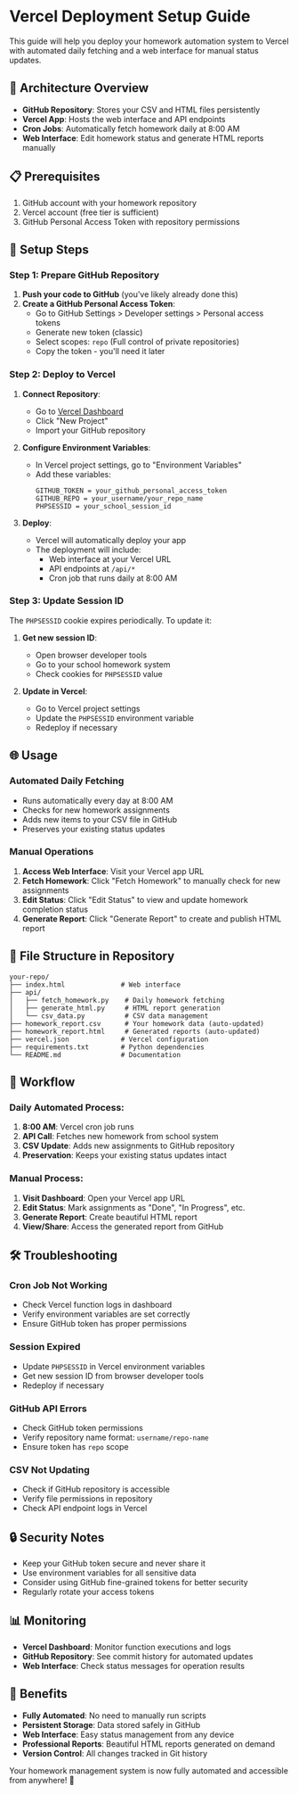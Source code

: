 # Vercel Deployment Setup Guide

This guide will help you deploy your homework automation system to Vercel with automated daily fetching and a web interface for manual status updates.

## 🚀 Architecture Overview

- **GitHub Repository**: Stores your CSV and HTML files persistently
- **Vercel App**: Hosts the web interface and API endpoints  
- **Cron Jobs**: Automatically fetch homework daily at 8:00 AM
- **Web Interface**: Edit homework status and generate HTML reports manually

## 📋 Prerequisites

1. GitHub account with your homework repository
2. Vercel account (free tier is sufficient)
3. GitHub Personal Access Token with repository permissions

## 🔧 Setup Steps

### Step 1: Prepare GitHub Repository

1. **Push your code to GitHub** (you've likely already done this)
2. **Create a GitHub Personal Access Token**:
   - Go to GitHub Settings > Developer settings > Personal access tokens
   - Generate new token (classic)
   - Select scopes: `repo` (Full control of private repositories)
   - Copy the token - you'll need it later

### Step 2: Deploy to Vercel

1. **Connect Repository**:
   - Go to [Vercel Dashboard](https://vercel.com/dashboard)
   - Click "New Project"
   - Import your GitHub repository

2. **Configure Environment Variables**:
   - In Vercel project settings, go to "Environment Variables"
   - Add these variables:
     ```
     GITHUB_TOKEN = your_github_personal_access_token
     GITHUB_REPO = your_username/your_repo_name
     PHPSESSID = your_school_session_id
     ```

3. **Deploy**:
   - Vercel will automatically deploy your app
   - The deployment will include:
     - Web interface at your Vercel URL
     - API endpoints at `/api/*`
     - Cron job that runs daily at 8:00 AM

### Step 3: Update Session ID

The `PHPSESSID` cookie expires periodically. To update it:

1. **Get new session ID**:
   - Open browser developer tools
   - Go to your school homework system
   - Check cookies for `PHPSESSID` value

2. **Update in Vercel**:
   - Go to Vercel project settings
   - Update the `PHPSESSID` environment variable
   - Redeploy if necessary

## 🌐 Usage

### Automated Daily Fetching
- Runs automatically every day at 8:00 AM
- Checks for new homework assignments
- Adds new items to your CSV file in GitHub
- Preserves your existing status updates

### Manual Operations
1. **Access Web Interface**: Visit your Vercel app URL
2. **Fetch Homework**: Click "Fetch Homework" to manually check for new assignments
3. **Edit Status**: Click "Edit Status" to view and update homework completion status
4. **Generate Report**: Click "Generate Report" to create and publish HTML report

## 📁 File Structure in Repository

```
your-repo/
├── index.html              # Web interface
├── api/
│   ├── fetch_homework.py    # Daily homework fetching
│   ├── generate_html.py     # HTML report generation
│   └── csv_data.py          # CSV data management
├── homework_report.csv      # Your homework data (auto-updated)
├── homework_report.html     # Generated reports (auto-updated)
├── vercel.json             # Vercel configuration
├── requirements.txt        # Python dependencies
└── README.md               # Documentation
```

## 🔄 Workflow

### Daily Automated Process:
1. **8:00 AM**: Vercel cron job runs
2. **API Call**: Fetches new homework from school system
3. **CSV Update**: Adds new assignments to GitHub repository
4. **Preservation**: Keeps your existing status updates intact

### Manual Process:
1. **Visit Dashboard**: Open your Vercel app URL
2. **Edit Status**: Mark assignments as "Done", "In Progress", etc.
3. **Generate Report**: Create beautiful HTML report
4. **View/Share**: Access the generated report from GitHub

## 🛠️ Troubleshooting

### Cron Job Not Working
- Check Vercel function logs in dashboard
- Verify environment variables are set correctly
- Ensure GitHub token has proper permissions

### Session Expired
- Update `PHPSESSID` in Vercel environment variables
- Get new session ID from browser developer tools
- Redeploy if necessary

### GitHub API Errors
- Check GitHub token permissions
- Verify repository name format: `username/repo-name`
- Ensure token has `repo` scope

### CSV Not Updating
- Check if GitHub repository is accessible
- Verify file permissions in repository
- Check API endpoint logs in Vercel

## 🔒 Security Notes

- Keep your GitHub token secure and never share it
- Use environment variables for all sensitive data
- Consider using GitHub fine-grained tokens for better security
- Regularly rotate your access tokens

## 📊 Monitoring

- **Vercel Dashboard**: Monitor function executions and logs
- **GitHub Repository**: See commit history for automated updates
- **Web Interface**: Check status messages for operation results

## 🎯 Benefits

- **Fully Automated**: No need to manually run scripts
- **Persistent Storage**: Data stored safely in GitHub
- **Web Interface**: Easy status management from any device
- **Professional Reports**: Beautiful HTML reports generated on demand
- **Version Control**: All changes tracked in Git history

Your homework management system is now fully automated and accessible from anywhere! 🎉

